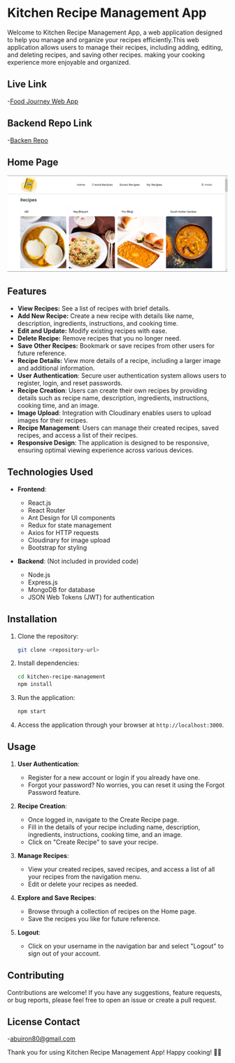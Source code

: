 
# Kitchen Recipe Management App

Welcome to Kitchen Recipe Management App, a web application designed to help you manage and organize your recipes efficiently.This web application allows users to manage their recipes, including adding, editing, and deleting recipes, and saving other recipes. making your cooking experience more enjoyable and organized.

## Live Link
 -[Food Journey Web App](https://food-journey.netlify.app)

 ## Backend Repo Link
  -[Backen Repo](https://github.com/abuiron/foodjourney-be)

<!-- ## Login Page
 ![loginpage](https://github.com/abuiron/foodjourney-fe/blob/main/public/login.png?raw=true) -->

## Home Page
![homepage](https://github.com/abuiron/foodjourney-fe/blob/main/public/assets/front.png?raw=true)

  
## Features

- **View Recipes:** See a list of recipes with brief details.
- **Add New Recipe:** Create a new recipe with details like name, description, ingredients, instructions, and cooking time.
- **Edit and Update:** Modify existing recipes with ease.
- **Delete Recipe:** Remove recipes that you no longer need.
- **Save Other Recipes:** Bookmark or save recipes from other users for future reference.
- **Recipe Details:** View more details of a recipe, including a larger image and additional information.
- **User Authentication**: Secure user authentication system allows users to register, login, and reset passwords.
- **Recipe Creation**: Users can create their own recipes by providing details such as recipe name, description, ingredients, instructions, cooking time, and an image.
- **Image Upload**: Integration with Cloudinary enables users to upload images for their recipes.
- **Recipe Management**: Users can manage their created recipes, saved recipes, and access a list of their recipes.
- **Responsive Design**: The application is designed to be responsive, ensuring optimal viewing experience across various devices.

## Technologies Used

- **Frontend**:
  - React.js
  - React Router
  - Ant Design for UI components
  - Redux for state management
  - Axios for HTTP requests
  - Cloudinary for image upload
  - Bootstrap for styling

- **Backend**: (Not included in provided code)
  - Node.js
  - Express.js
  - MongoDB for database
  - JSON Web Tokens (JWT) for authentication

## Installation

1. Clone the repository:

    ```bash
    git clone <repository-url>
    ```

2. Install dependencies:

    ```bash
    cd kitchen-recipe-management
    npm install
    ```

3. Run the application:

    ```bash
    npm start
    ```

4. Access the application through your browser at `http://localhost:3000`.

## Usage

1. **User Authentication**:
   - Register for a new account or login if you already have one.
   - Forgot your password? No worries, you can reset it using the Forgot Password feature.

2. **Recipe Creation**:
   - Once logged in, navigate to the Create Recipe page.
   - Fill in the details of your recipe including name, description, ingredients, instructions, cooking time, and an image.
   - Click on "Create Recipe" to save your recipe.

3. **Manage Recipes**:
   - View your created recipes, saved recipes, and access a list of all your recipes from the navigation menu.
   - Edit or delete your recipes as needed.

4. **Explore and Save Recipes**:
   - Browse through a collection of recipes on the Home page.
   - Save the recipes you like for future reference.

5. **Logout**:
   - Click on your username in the navigation bar and select "Logout" to sign out of your account.

## Contributing

Contributions are welcome! If you have any suggestions, feature requests, or bug reports, please feel free to open an issue or create a pull request.

## License Contact
 -[abuiron80@gmail.com](mailto:abuiron80@gmal.com)


Thank you for using Kitchen Recipe Management App! Happy cooking! 🍳🥗
